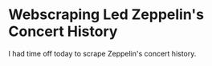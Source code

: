 # Webscraping Led Zeppelin's Concert History
I had time off today to scrape Zeppelin's concert history. 

